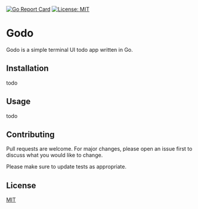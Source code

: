 [![Go Report Card](https://goreportcard.com/badge/github.com/meggers/godo)](https://goreportcard.com/report/github.com/meggers/godo) [![License: MIT](https://img.shields.io/badge/License-MIT-yellow.svg)](https://opensource.org/licenses/MIT)

# Godo

Godo is a simple terminal UI todo app written in Go.

## Installation

todo

## Usage

todo

## Contributing
Pull requests are welcome. For major changes, please open an issue first to discuss what you would like to change.

Please make sure to update tests as appropriate.

## License
[MIT](https://choosealicense.com/licenses/mit/)
